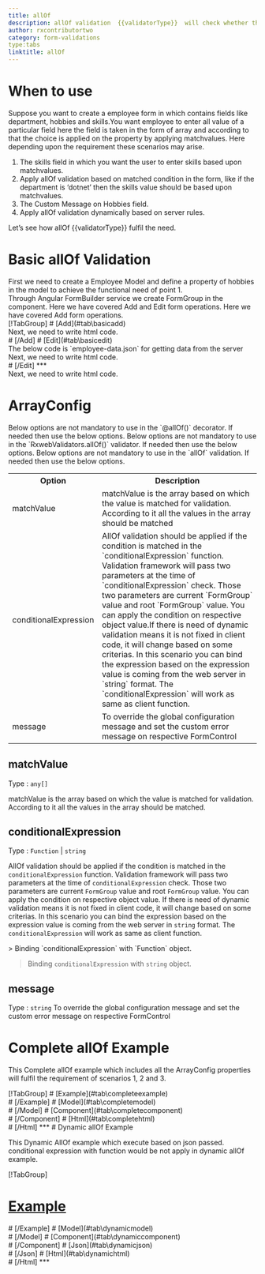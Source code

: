 ```yaml
---
title: allOf 
description: allOf validation  {{validatorType}}  will check whether the user has entered all of the values of given field or not.
author: rxcontributortwo
category: form-validations
type:tabs
linktitle: allOf
---
```


# When to use
Suppose you want to create a employee form in  which contains fields like department, hobbies and skills.You want employee to enter all value of a particular field here the field is taken in the form of array and according to that the choice is applied on the property by applying matchvalues. Here depending upon the requirement these scenarios may arise.
<ol class='showHideElement'>
    <li>The skills field in which you want the user to enter skills based upon matchvalues.</li>
    <li>Apply allOf validation based on matched condition in the form, like if the department  is ‘dotnet’ then the skills value should be based upon matchvalues.</li>
    <li>The Custom Message on Hobbies field.</li>
    <data-scope scope="['decorator','validator']">
        <li>Apply allOf validation dynamically based on server rules.</li>
    </data-scope>
</ol>
Let’s see how allOf  {{validatorType}}  fulfil the need.

# Basic allOf Validation
<data-scope scope="['decorator','template-driven-directives','template-driven-decorators']">
First we need to create a Employee Model and define a property of hobbies in the model to achieve the functional need of point 1.
<div component="app-code" key="allOf-add-model"></div> 
</data-scope>
Through Angular FormBuilder service we create FormGroup in the component.
<data-scope scope="['decorator']">
Here we have covered Add and Edit form operations. 
</data-scope>

<data-scope scope="['validator','template-driven-directives','template-driven-decorators']">
Here we have covered Add form operations. 
</data-scope>

<data-scope scope="['decorator']">
<div component="app-tabs" key="basic-operations"></div>
[!TabGroup]
# [Add](#tab\basicadd)
<div component="app-code" key="allOf-add-component"></div> 
Next, we need to write html code.
<div component="app-code" key="allOf-add-html"></div> 
<div component="app-example-runner" ref-component="app-allOf-add"></div>
# [/Add]
# [Edit](#tab\basicedit)
<div component="app-code" key="allOf-edit-component"></div> 
The below code is `employee-data.json` for getting data from the server
<div component="app-code" key="allOf-edit-json"></div> 
Next, we need to write html code.
<div component="app-code" key="allOf-edit-html"></div> 
<div component="app-example-runner" ref-component="app-allOf-edit"></div>
# [/Edit]
***
</data-scope>

<data-scope scope="['validator','template-driven-directives','template-driven-decorators']">
<div component="app-code" key="allOf-add-component"></div> 
Next, we need to write html code.
<div component="app-code" key="allOf-add-html"></div> 
<div component="app-example-runner" ref-component="app-allOf-add"></div>
</data-scope>

# ArrayConfig
<data-scope scope="['decorator']">
Below options are not mandatory to use in the `@allOf()` decorator. If needed then use the below options.
</data-scope>
<data-scope scope="['validator']">
Below options are not mandatory to use in the `RxwebValidators.allOf()` validator. If needed then use the below options.
</data-scope>
<data-scope scope="['template-driven-directives','template-driven-decorators']">
Below options are not mandatory to use in the `allOf` validation. If needed then use the below options.
</data-scope>

<table class="table table-bordered table-striped showHideElement">
<tr><th>Option</th><th>Description</th></tr>
<tr><td><a (click)='scrollTo("#matchValue")' title="#matchValue">matchValue</a></td><td>matchValue is the array based on which the value is matched for validation. According to it all the values in the array should be matched</td></tr>
<tr><td><a (click)='scrollTo("#conditionalExpression")' title="conditionalExpression">conditionalExpression</a></td><td>AllOf validation should be applied if the condition is matched in the `conditionalExpression` function. Validation framework will pass two parameters at the time of `conditionalExpression` check. Those two parameters are current `FormGroup` value and root `FormGroup` value. You can apply the condition on respective object value.If there is need of dynamic validation means it is not fixed in client code, it will change based on some criterias. In this scenario you can bind the expression based on the expression value is coming from the web server in `string` format. The `conditionalExpression` will work as same as client function.</td></tr>
<tr><td><a (click)='scrollTo("#message")' title="message">message</a></td><td>To override the global configuration message and set the custom error message on respective FormControl</td></tr>
</table>

## matchValue 
Type :  `any[]` 

matchValue is the array based on which the value is matched for validation. According to it all the values in the array should be matched.

<div component="app-code" key="allOf-matchValueExample-model"></div> 
<div component="app-example-runner" ref-component="app-allOf-matchValue" title="allOf {{validatorType}} with matchValue" key="matchValue"></div>

## conditionalExpression 
Type :  `Function`  |  `string`  

AllOf validation should be applied if the condition is matched in the `conditionalExpression` function. Validation framework will pass two parameters at the time of `conditionalExpression` check. Those two parameters are current `FormGroup` value and root `FormGroup` value. You can apply the condition on respective object value.
If there is need of dynamic validation means it is not fixed in client code, it will change based on some criterias. In this scenario you can bind the expression based on the expression value is coming from the web server in `string` format. The `conditionalExpression` will work as same as client function.

<data-scope scope="['validator','decorator']">
> Binding `conditionalExpression` with `Function` object.
<div component="app-code" key="allOf-conditionalExpressionExampleFunction-model"></div> 
</data-scope>

> Binding `conditionalExpression` with `string` object.
<div component="app-code" key="allOf-conditionalExpressionExampleString-model"></div> 

<div component="app-example-runner" ref-component="app-allOf-conditionalExpression" title="allOf {{validatorType}} with conditionalExpression" key="conditionalExpression"></div>

## message
Type :  `string` 
To override the global configuration message and set the custom error message on respective FormControl

<div component="app-code" key="allOf-messageExample-model"></div> 
<div component="app-example-runner" ref-component="app-allOf-message" title="allOf {{validatorType}} with message" key="message"></div>

# Complete allOf Example

This Complete allOf example which includes all the ArrayConfig properties will fulfil the requirement of scenarios 1, 2 and 3.

<div component="app-tabs" key="complete"></div>
[!TabGroup]
# [Example](#tab\completeexample)
<div component="app-example-runner" ref-component="app-allOf-complete"></div>
# [/Example]
<data-scope scope="['decorator','template-driven-directives','template-driven-decorators']">
# [Model](#tab\completemodel)
<div component="app-code" key="allOf-complete-model"></div> 
# [/Model]
</data-scope>
# [Component](#tab\completecomponent)
<div component="app-code" key="allOf-complete-component"></div> 
# [/Component]
# [Html](#tab\completehtml)
<div component="app-code" key="allOf-complete-html"></div> 
# [/Html]
***

<data-scope scope="['decorator','validator']">
# Dynamic allOf Example

This Dynamic AllOf example which execute based on json passed. conditional expression with function would be not apply in dynamic allOf example. 

<div component="app-tabs" key="dynamic"></div>

[!TabGroup]
# [Example](#tab\dynamicexample)
<div component="app-example-runner" ref-component="app-allOf-dynamic"></div>
# [/Example]
<data-scope scope="['decorator']">
# [Model](#tab\dynamicmodel)
<div component="app-code" key="allOf-dynamic-model"></div>
# [/Model]
</data-scope>
# [Component](#tab\dynamiccomponent)
<div component="app-code" key="allOf-dynamic-component"></div>
# [/Component]
# [Json](#tab\dynamicjson)
<div component="app-code" key="allOf-dynamic-json"></div>
# [/Json]
# [Html](#tab\dynamichtml)
<div component="app-code" key="allOf-dynamic-html"></div> 
# [/Html]
***
</data-scope>
